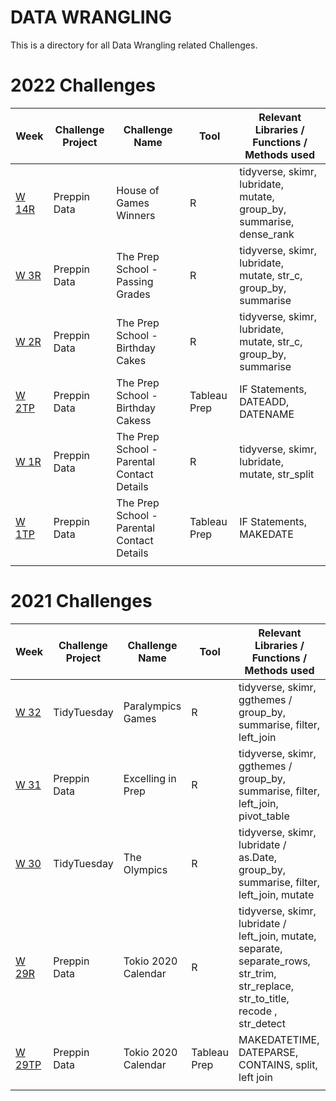 # DATA WRANGLING

This is a directory for all Data Wrangling related Challenges.

# 2022 Challenges

| Week| Challenge Project | Challenge Name | Tool | Relevant Libraries / Functions / Methods used |
| --- | --- | --- | --- | --- |
| [W 14R](<https://github.com/paulisdataviz/DATA_WRANGLING/blob/main/2022/2022_W14/2022_W14_Tableau_Prep_Solution_R.md>)<br> | Preppin Data | House of Games Winners | R | tidyverse, skimr, lubridate, mutate, group_by, summarise, dense_rank |
| [W 3R](<https://github.com/paulisdataviz/DATA_WRANGLING/blob/main/2022/2022_W3/2022_W3_Tableau_Prep_Solution_R.md>)<br> | Preppin Data | The Prep School - Passing Grades | R | tidyverse, skimr, lubridate, mutate, str_c, group_by, summarise |
| [W 2R](<https://github.com/paulisdataviz/DATA_WRANGLING/blob/main/2022/2022_W2/2022_W2_Tableau_Prep_Solution_R.md>)<br> | Preppin Data | The Prep School - Birthday Cakes | R | tidyverse, skimr, lubridate, mutate, str_c, group_by, summarise |
| [W 2TP](<https://github.com/paulisdataviz/DATA_WRANGLING/blob/main/2022/2022_W2/2022-W2-prepping-data_Tableau_Prep_Soultion.md>)<br> | Preppin Data | The Prep School - Birthday Cakess | Tableau Prep | IF Statements, DATEADD, DATENAME |
| [W 1R](<https://github.com/paulisdataviz/DATA_WRANGLING/blob/main/2022/2022_W1/2022_W_1_preppin_data_solution_R.md>)<br> | Preppin Data | The Prep School - Parental Contact Details | R | tidyverse, skimr, lubridate, mutate, str_split|
| [W 1TP](<https://github.com/paulisdataviz/DATA_WRANGLING/blob/main/2022/2022_W1/2022-W1-preppin--data---Tableau-Prep-Solution.md>)<br> | Preppin Data | The Prep School - Parental Contact Details | Tableau Prep | IF Statements, MAKEDATE |
|  | |  |  |  |



# 2021 Challenges

| Week| Challenge Project | Challenge Name | Tool | Relevant Libraries / Functions / Methods used |
| --- | --- | --- | --- | --- |
| [W 32](<https://github.com/paulisdataviz/DATA_WRANGLING/blob/main/tidytuesday/2021_W_32/2021_W_32_tidytuesday_R.md>)<br> | TidyTuesday | Paralympics Games | R | tidyverse, skimr, ggthemes / group_by, summarise, filter, left_join|
| [W 31](<https://github.com/paulisdataviz/DATA_WRANGLING/blob/main/2021_W_31/2021_W_31_Preppin_R.md>)<br> | Preppin Data | Excelling in Prep | R | tidyverse, skimr, ggthemes / group_by, summarise, filter, left_join, pivot_table  |
| [W 30](<https://github.com/paulisdataviz/DATA_WRANGLING/blob/main/tidytuesday/2021_W_30/R_solution.md>)<br> | TidyTuesday | The Olympics| R | tidyverse, skimr, lubridate / as.Date, group_by, summarise, filter, left_join, mutate |
| [W 29R](<https://github.com/paulisdataviz/DATA_WRANGLING/blob/main/2021_W29/2021_W29_R.md>)<br> | Preppin Data | Tokio 2020 Calendar | R | tidyverse, skimr, lubridate / left_join, mutate, separate, separate_rows, str_trim, str_replace, str_to_title, recode , str_detect |
| [W 29TP](<https://github.com/paulisdataviz/DATA_WRANGLING/blob/main/2021_W29/2021-W29-preppin--data---Tableau-Prep-solution.md>)<br> | Preppin Data | Tokio 2020 Calendar | Tableau Prep | MAKEDATETIME, DATEPARSE, CONTAINS, split, left join  |
|  |  |  | |  |

